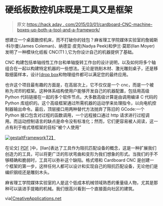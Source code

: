# 硬纸板数控机床既是工具又是框架

> 原文:[https://hack aday . com/2015/03/01/cardboard-CNC-machine-boxes-up-both-a-tool-and-a-framework/](https://hackaday.com/2015/03/01/cardboard-cnc-machine-boxes-up-both-a-tool-and-a-framework/)

想建立一个桌面数控机床，而不打破你的钱包？麻省理工学院媒体实验室的詹姆斯·科尔曼(James Coleman)、纳德亚·皮克(Nadya Peek)和伊兰·莫耶(Ilan Moyer)发明了一种模块化纸板 CNC(T1 ),它为你设计自己的机器提供了基础。

CNC 构建包括单轴线性工作台和单轴旋转工作台的设计说明，以及如何将多个轴组合在一起以构建特定机器的一些想法。无论是铣削木材、激光雕刻桌子，还是移取细菌样本，设计[[drop box](https://www.dropbox.com/s/aaw6ppl13x39pge/CRDBRD_STAGE.dxf?dl=0)和物理组件都可以满足您的最终应用。

也许这个项目最有趣的方面是，在高层次上，它不仅仅是一个 cnc，而是一个被称为*完形*的框架。这种体系结构使用户能够开发自己的机器配置，包括用高级 Python 代码链接在一起的多个软件节点。大多数高级计算是由调用编译 C 代码的 Python 库组织的。这个高级框架通过所需机器的运动学来处理指令，以向电机控制器输出命令。最后，顶层接口用两种替代方法抛弃了陈旧的 GCode:一个 Python 接口包含对过程的函数调用，一个远程接口通过 http 请求进行过程调用。而运动控制语言的缺点是命令没有标准化；然而，它们更容易被人阅读，这一点有利于格式塔框架的目标“被个人使用”

[![gestaltFramework](../Images/53aa7402821d7dbe04176ee606341034.png)T2】](https://hackaday.com/wp-content/uploads/2015/02/gestaltframework.png)

在论文[ [PDF](http://www.pygestalt.org/VMC_IEM.pdf) ]中，[Ilan]表达了工具作为阻抗匹配设备的概念，这是一种扩展我们创造力的工具，可以将更广泛的形状弯曲和变形为我们想象的形式。当我们的手不够精确和脆弱时，工具可以弥补这个缺陷。格式塔和 Cardboard CNC 是创建一个框架的第一步，这样任何人都可以设计和实现自己的阻抗匹配设备，无论他们是编织钢缆还是雕刻木头。

麻省理工学院媒体实验室的人是这个低成本机械领域熟悉的重量级人物，尤其是那种可以装进手提箱的机械。我们很高兴看到一个直接面向社区的建筑。

via[[CreativeApplications.net](http://www.creativeapplications.net/objects/make-something-that-makes-almost-anything-cardboard-cnc/)